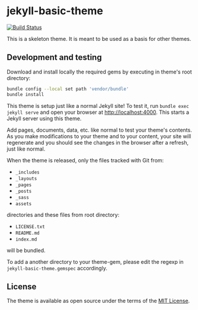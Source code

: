 ---
---

# jekyll-basic-theme

[![Build Status](https://travis-ci.com/CalinRadoni/jekyll-basic-theme.svg?branch=master)](https://travis-ci.com/CalinRadoni/jekyll-basic-theme)

This is a skeleton theme. It is meant to be used as a basis for other themes.

## Development and testing

Download and install locally the required gems by executing in theme's root directory:

```sh
bundle config --local set path 'vendor/bundle'
bundle install
```

This theme is setup just like a normal Jekyll site! To test it, run `bundle exec jekyll serve` and open your browser at [http://localhost:4000](http://localhost:4000). This starts a Jekyll server using this theme.

Add pages, documents, data, etc. like normal to test your theme's contents. As you make modifications to your theme and to your content, your site will regenerate and you should see the changes in the browser after a refresh, just like normal.

When the theme is released, only the files tracked with Git from:

* `_includes`
* `_layouts`
* `_pages`
* `_posts`
* `_sass`
* `assets`

directories and these files from root directory:

* `LICENSE.txt`
* `README.md`
* `index.md`

will be bundled.

To add a another directory to your theme-gem, please edit the regexp in `jekyll-basic-theme.gemspec` accordingly.

## License

The theme is available as open source under the terms of the [MIT License](https://opensource.org/licenses/MIT).
